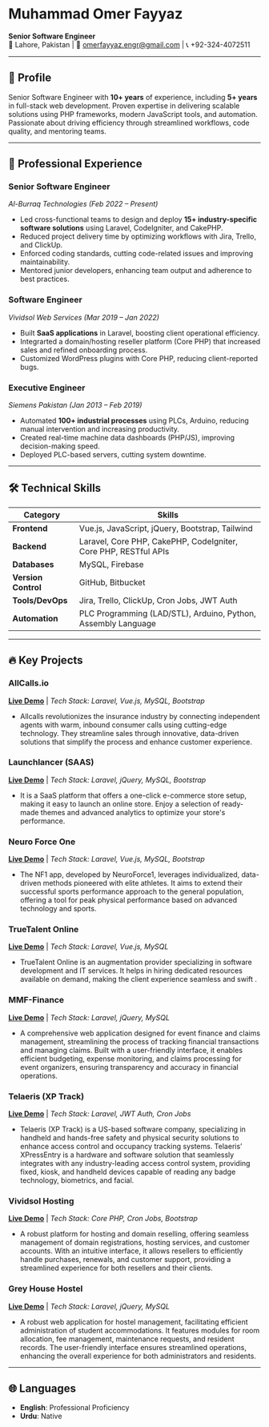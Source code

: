 # Muhammad Omer Fayyaz  
**Senior Software Engineer**  
📍 Lahore, Pakistan | 📧 omerfayyaz.engr@gmail.com | 📞 +92-324-4072511  

---

## 🚀 Profile  
Senior Software Engineer with **10+ years** of experience, including **5+ years** in full-stack web development. Proven expertise in delivering scalable solutions using PHP frameworks, modern JavaScript tools, and automation. Passionate about driving efficiency through streamlined workflows, code quality, and mentoring teams.  

---

## 💼 Professional Experience  

### **Senior Software Engineer**  
*Al-Burraq Technologies* *(Feb 2022 – Present)*  
- Led cross-functional teams to design and deploy **15+ industry-specific software solutions** using Laravel, CodeIgniter, and CakePHP.  
- Reduced project delivery time by optimizing workflows with Jira, Trello, and ClickUp.  
- Enforced coding standards, cutting code-related issues and improving maintainability.  
- Mentored junior developers, enhancing team output and adherence to best practices.  

### **Software Engineer**  
*Vividsol Web Services* *(Mar 2019 – Jan 2022)*  
- Built **SaaS applications** in Laravel, boosting client operational efficiency.  
- Integrarted a domain/hosting reseller platform (Core PHP) that increased sales and refined onboarding process.  
- Customized WordPress plugins with Core PHP, reducing client-reported bugs.  

### **Executive Engineer**  
*Siemens Pakistan* *(Jan 2013 – Feb 2019)*  
- Automated **100+ industrial processes** using PLCs, Arduino, reducing manual intervention and increasing productivity.  
- Created real-time machine data dashboards (PHP/JS), improving decision-making speed.  
- Deployed PLC-based servers, cutting system downtime.  

---

## 🛠️ Technical Skills  
| **Category**       | **Skills**                                                                 |  
|---------------------|---------------------------------------------------------------------------|  
| **Frontend**        | Vue.js, JavaScript, jQuery, Bootstrap, Tailwind                         |  
| **Backend**         | Laravel, Core PHP, CakePHP, CodeIgniter, Core PHP, RESTful APIs                    |  
| **Databases**       | MySQL, Firebase                                                          |    
| **Version Control**    | GitHub, Bitbucket                      |  
| **Tools/DevOps**    | Jira, Trello, ClickUp, Cron Jobs, JWT Auth                      |  
| **Automation**      | PLC Programming (LAD/STL), Arduino, Python, Assembly Language           |  

---

## 🔥 Key Projects  

### **AllCalls.io**  
**[Live Demo](https://allcalls.io/)** | *Tech Stack: Laravel, Vue.js, MySQL, Bootstrap*  
- Allcalls revolutionizes the insurance industry by connecting independent agents with warm, inbound consumer calls using cutting-edge technology. They streamline sales through innovative, data-driven solutions that simplify the process and enhance customer experience.  

### **Launchlancer (SAAS)**  
**[Live Demo](https://launchlancer.com/)** | *Tech Stack: Laravel, jQuery, MySQL, Bootstrap*  
- It is a SaaS platform that offers a one-click e-commerce store setup, making it easy to launch an online store. Enjoy a selection of ready-made themes and advanced analytics to optimize your store's performance.  

### **Neuro Force One**  
**[Live Demo](https://nf1.app/)** | *Tech Stack: Laravel, Vue.js, MySQL, Bootstrap*  
- The NF1 app, developed by NeuroForce1, leverages individualized, data-driven methods pioneered with elite athletes. It aims to extend their successful sports performance approach to the general population, offering a tool for peak physical performance based on advanced technology and sports.  

### **TrueTalent Online**  
**[Live Demo](https://truetalent.online/)** | *Tech Stack: Laravel, Vue.js, MySQL*  
- TrueTalent Online is an augmentation provider specializing in software development and IT services. It helps in hiring dedicated resources available on demand, making the client experience seamless and swift .  

### **MMF-Finance**  
**[Live Demo](https://mmf-finance.idfusion.com/)** | *Tech Stack: Laravel, jQuery, MySQL*  
- A comprehensive web application designed for event finance and claims management, streamlining the process of tracking financial transactions and managing claims. Built with a user-friendly interface, it enables efficient budgeting, expense monitoring, and claims processing for event organizers, ensuring transparency and accuracy in financial operations.  

### **Telaeris (XP Track)**  
**[Live Demo](https://telaeris.com/)** | *Tech Stack: Laravel, JWT Auth, Cron Jobs*  
- Telaeris (XP Track) is a US-based software company, specializing in handheld and hands-free safety and physical security solutions to enhance access control and occupancy tracking systems. Telaeris’ XPressEntry is a hardware and software solution that seamlessly integrates with any industry-leading access control system, providing fixed, kiosk, and handheld devices capable of reading any badge technology, biometrics, and facial.  

### **Vividsol Hosting**  
**[Live Demo](https://vividsol.com/)** | *Tech Stack: Core PHP, Cron Jobs, Bootstrap*  
- A robust platform for hosting and domain reselling, offering seamless management of domain registrations, hosting services, and customer accounts. With an intuitive interface, it allows resellers to efficiently handle purchases, renewals, and customer support, providing a streamlined experience for both resellers and their clients.  

### **Grey House Hostel**  
**[Live Demo](https://greyhouse.pk/)** | *Tech Stack: Laravel, jQuery, MySQL*  
- A robust web application for hostel management, facilitating efficient administration of student accommodations. It features modules for room allocation, fee management, maintenance requests, and resident records. The user-friendly interface ensures streamlined operations, enhancing the overall experience for both administrators and residents.  

---

## 🌐 Languages  
- **English**: Professional Proficiency  
- **Urdu**: Native  
